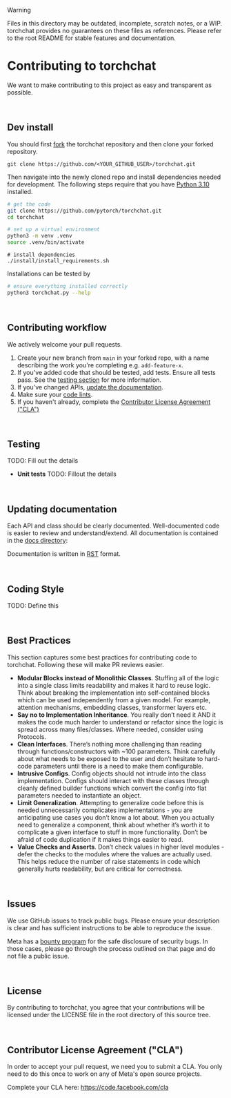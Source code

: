 > [!WARNING]
> Files in this directory may be outdated, incomplete, scratch notes, or a WIP. torchchat provides no guarantees on these files as references. Please refer to the root README for stable features and documentation.


# Contributing to torchchat
We want to make contributing to this project as easy and transparent as possible.

&nbsp;

## Dev install
You should first [fork](https://docs.github.com/en/pull-requests/collaborating-with-pull-requests/working-with-forks/fork-a-repo) the torchchat repository
and then clone your forked repository.

```git clone https://github.com/<YOUR_GITHUB_USER>/torchchat.git```

Then navigate into the newly cloned repo and install dependencies needed for development.
The following steps require that you have [Python 3.10](https://www.python.org/downloads/release/python-3100/) installed.

[skip default]: begin
```bash
# get the code
git clone https://github.com/pytorch/torchchat.git
cd torchchat

# set up a virtual environment
python3 -m venv .venv
source .venv/bin/activate
```
[skip default]: end
```
# install dependencies
./install/install_requirements.sh
```

Installations can be tested by

```bash
# ensure everything installed correctly
python3 torchchat.py --help
```

&nbsp;

## Contributing workflow
We actively welcome your pull requests.

1. Create your new branch from `main` in your forked repo, with a name describing the work you're completing e.g. `add-feature-x`.
2. If you've added code that should be tested, add tests. Ensure all tests pass. See the [testing section](#testing) for more information.
3. If you've changed APIs, [update the documentation](#updating-documentation).
4. Make sure your [code lints](#coding-style).
5. If you haven't already, complete the [Contributor License Agreement ("CLA")](#contributor-license-agreement-cla)

&nbsp;

## Testing
TODO: Fill out the details

- **Unit tests**
TODO: Fillout the details

&nbsp;

## Updating documentation
Each API and class should be clearly documented. Well-documented code is easier to review and understand/extend. All documentation is contained in the [docs directory](docs/):


Documentation is written in [RST](https://www.sphinx-doc.org/en/master/usage/restructuredtext/basics.html) format.


&nbsp;

## Coding Style
TODO: Define this

&nbsp;

## Best Practices

This section captures some best practices for contributing code to torchchat. Following these will make PR reviews easier.

- **Modular Blocks instead of Monolithic Classes**. Stuffing all of the logic into a single class limits readability and makes it hard to reuse logic. Think about breaking the implementation into self-contained blocks which can be used independently from a given model. For example, attention mechanisms, embedding classes, transformer layers etc.
- **Say no to Implementation Inheritance**. You really don’t need it AND it makes the code much harder to understand or refactor since the logic is spread across many files/classes. Where needed, consider using Protocols.
- **Clean Interfaces**. There’s nothing more challenging than reading through functions/constructors with ~100 parameters. Think carefully about what needs to be exposed to the user and don’t hesitate to hard-code parameters until there is a need to make them configurable.
- **Intrusive Configs**. Config objects should not intrude into the class implementation. Configs should interact with these classes through cleanly defined builder functions which convert the config into flat parameters needed to instantiate an object.
- **Limit Generalization**. Attempting to generalize code before this is needed unnecessarily complicates implementations - you are anticipating use cases you don’t know a lot about. When you actually need to generalize a component, think about whether it’s worth it to complicate a given interface to stuff in more functionality. Don’t be afraid of code duplication if it makes things easier to read.
- **Value Checks and Asserts**. Don’t check values in higher level modules - defer the checks to the modules where the values are actually used. This helps reduce the number of raise statements in code which generally hurts readability, but are critical for correctness.

&nbsp;

## Issues
We use GitHub issues to track public bugs. Please ensure your description is clear and has sufficient instructions to be able to reproduce the issue.

Meta has a [bounty program](https://www.facebook.com/whitehat/) for the safe disclosure of security bugs. In those cases, please go through the process outlined on that page and do not file a public issue.

&nbsp;

## License
By contributing to torchchat, you agree that your contributions will be licensed under the LICENSE file in the root directory of this source tree.

&nbsp;

## Contributor License Agreement ("CLA")
In order to accept your pull request, we need you to submit a CLA. You only need to do this once to work on any of Meta's open source projects.

Complete your CLA here: <https://code.facebook.com/cla>

&nbsp;
